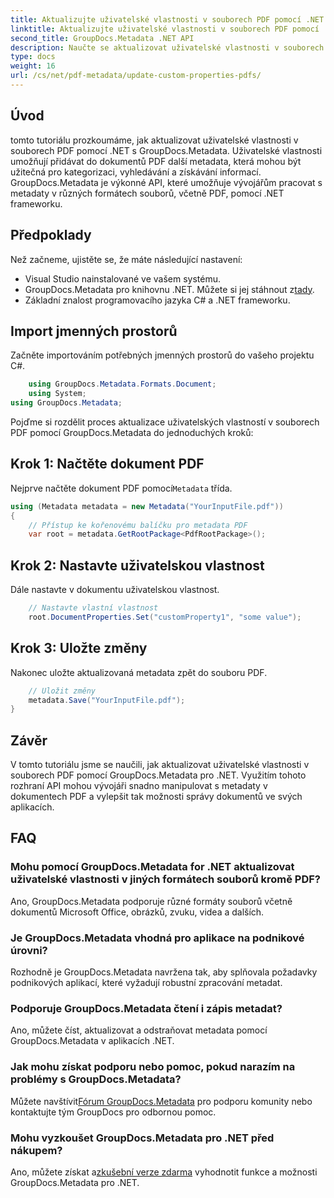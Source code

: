 ```yaml
---
title: Aktualizujte uživatelské vlastnosti v souborech PDF pomocí .NET
linktitle: Aktualizujte uživatelské vlastnosti v souborech PDF pomocí .NET
second_title: GroupDocs.Metadata .NET API
description: Naučte se aktualizovat uživatelské vlastnosti v souborech PDF pomocí .NET s GroupDocs.Metadata. Jednoduché kroky pro efektivní manipulaci s metadaty PDF.
type: docs
weight: 16
url: /cs/net/pdf-metadata/update-custom-properties-pdfs/
---
```

## Úvod
tomto tutoriálu prozkoumáme, jak aktualizovat uživatelské vlastnosti v souborech PDF pomocí .NET s GroupDocs.Metadata. Uživatelské vlastnosti umožňují přidávat do dokumentů PDF další metadata, která mohou být užitečná pro kategorizaci, vyhledávání a získávání informací. GroupDocs.Metadata je výkonné API, které umožňuje vývojářům pracovat s metadaty v různých formátech souborů, včetně PDF, pomocí .NET frameworku.
## Předpoklady
Než začneme, ujistěte se, že máte následující nastavení:
- Visual Studio nainstalované ve vašem systému.
-  GroupDocs.Metadata pro knihovnu .NET. Můžete si jej stáhnout z[tady](https://releases.groupdocs.com/metadata/net/).
- Základní znalost programovacího jazyka C# a .NET frameworku.

## Import jmenných prostorů
Začněte importováním potřebných jmenných prostorů do vašeho projektu C#.
```csharp
    using GroupDocs.Metadata.Formats.Document;
    using System;
using GroupDocs.Metadata;
```

Pojďme si rozdělit proces aktualizace uživatelských vlastností v souborech PDF pomocí GroupDocs.Metadata do jednoduchých kroků:
## Krok 1: Načtěte dokument PDF
 Nejprve načtěte dokument PDF pomocí`Metadata` třída.
```csharp
using (Metadata metadata = new Metadata("YourInputFile.pdf"))
{
    // Přístup ke kořenovému balíčku pro metadata PDF
    var root = metadata.GetRootPackage<PdfRootPackage>();
```
## Krok 2: Nastavte uživatelskou vlastnost
Dále nastavte v dokumentu uživatelskou vlastnost.
```csharp
    // Nastavte vlastní vlastnost
    root.DocumentProperties.Set("customProperty1", "some value");
```
## Krok 3: Uložte změny
Nakonec uložte aktualizovaná metadata zpět do souboru PDF.
```csharp
    // Uložit změny
    metadata.Save("YourInputFile.pdf");
}
```

## Závěr
V tomto tutoriálu jsme se naučili, jak aktualizovat uživatelské vlastnosti v souborech PDF pomocí GroupDocs.Metadata pro .NET. Využitím tohoto rozhraní API mohou vývojáři snadno manipulovat s metadaty v dokumentech PDF a vylepšit tak možnosti správy dokumentů ve svých aplikacích.

## FAQ
### Mohu pomocí GroupDocs.Metadata for .NET aktualizovat uživatelské vlastnosti v jiných formátech souborů kromě PDF?
Ano, GroupDocs.Metadata podporuje různé formáty souborů včetně dokumentů Microsoft Office, obrázků, zvuku, videa a dalších.
### Je GroupDocs.Metadata vhodná pro aplikace na podnikové úrovni?
Rozhodně je GroupDocs.Metadata navržena tak, aby splňovala požadavky podnikových aplikací, které vyžadují robustní zpracování metadat.
### Podporuje GroupDocs.Metadata čtení i zápis metadat?
Ano, můžete číst, aktualizovat a odstraňovat metadata pomocí GroupDocs.Metadata v aplikacích .NET.
### Jak mohu získat podporu nebo pomoc, pokud narazím na problémy s GroupDocs.Metadata?
 Můžete navštívit[Fórum GroupDocs.Metadata](https://forum.groupdocs.com/c/metadata/14) pro podporu komunity nebo kontaktujte tým GroupDocs pro odbornou pomoc.
### Mohu vyzkoušet GroupDocs.Metadata pro .NET před nákupem?
 Ano, můžete získat a[zkušební verze zdarma](https://releases.groupdocs.com/) vyhodnotit funkce a možnosti GroupDocs.Metadata pro .NET.